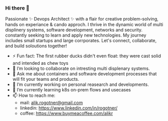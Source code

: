 ### Hi there 👋

Passionate ✨ Devops Architect ✨ with a flair for creative problem-solving, hands on experiance & cando approch.
I thrive in the dynamic world of multi displinery systems, software development, networks and security.
constantly seeking to learn and apply new technologies. 
My journey includes small startups and large corrporates. 
Let's connect, collaborate, and build soloutions together!

- ⚡ Fun fact: The first rubber ducks didn't even float: they were cast solid and intended as chew toys
- 👯 I’m looking to collaborate on intresting multi displenary systems.
- 💬 Ask me about containers and software development processes that will fit your teams and products.
- 🔭 I’m currently working on personal reasearch and developments.
- 🌱 I’m currently learning k8s on-prem flows and usecases
- 📫 How to reach me:
  - mail: alik.rogotner@gmail.com
  - linkedin: https://www.linkedin.com/in/rogotner/
  - coffee: https://www.buymeacoffee.com/alikr

<!--
**alik42/alik42** is a ✨ _special_ ✨ repository because its `README.md` (this file) appears on your GitHub profile.

Here are some ideas to get you started:

- 🔭 I’m currently working on ...
- 🌱 I’m currently learning ...
- 👯 I’m looking to collaborate on ...
- 🤔 I’m looking for help with ...
- 💬 Ask me about ...
- 📫 How to reach me: ...
- 😄 Pronouns: ...
- ⚡ Fun fact: ...
-->
